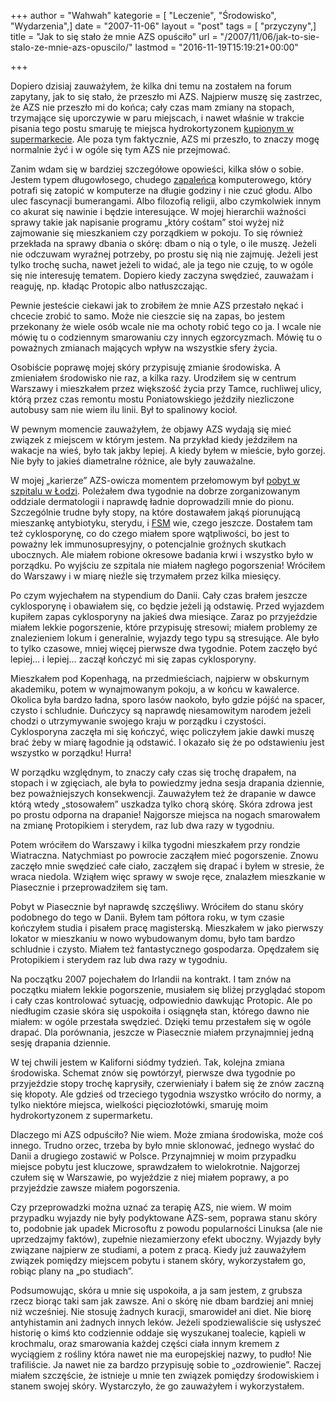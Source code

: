 +++
author = "Wahwah"
kategorie = [ "Leczenie", "Środowisko", "Wydarzenia",]
date = "2007-11-06"
layout = "post"
tags = [ "przyczyny",]
title = "Jak to się stało że mnie AZS opuściło"
url = "/2007/11/06/jak-to-sie-stalo-ze-mnie-azs-opuscilo/"
lastmod = "2016-11-19T15:19:21+00:00"

+++

Dopiero dzisiaj zauważyłem, że kilka dni temu na zostałem na forum zapytany, jak to się stało, że przeszło mi AZS. Najpierw muszę się zastrzec, że AZS nie przeszło mi do końca; cały czas mam zmiany na stopach, trzymające się uporczywie w paru miejscach, i nawet właśnie w trakcie pisania tego postu smaruję te miejsca hydrokortyzonem [kupionym w supermarkecie][1]. Ale poza tym faktycznie, AZS mi przeszło, to znaczy mogę normalnie żyć i w ogóle się tym AZS nie przejmować.

<!--more-->

Zanim wdam się w bardziej szczegółowe opowieści, kilka słów o sobie. Jestem typem długowłosego, chudego [zapaleńca][2] komputerowego, który potrafi się zatopić w komputerze na długie godziny i nie czuć głodu. Albo ulec fascynacji bumerangami. Albo filozofią religii, albo czymkolwiek innym co akurat się nawinie i będzie interesujące. W mojej hierarchii ważności sprawy takie jak napisanie programu „który cośtam” stoi wyżej niż zajmowanie się mieszkaniem czy porządkiem w pokoju. To się również przekłada na sprawy dbania o skórę: dbam o nią o tyle, o ile muszę. Jeżeli nie odczuwam wyraźnej potrzeby, po prostu się nią nie zajmuję. Jeżeli jest tylko trochę sucha, nawet jeżeli to widać, ale ja tego nie czuję, to w ogóle się nie interesuję tematem. Dopiero kiedy zaczyna swędzieć, zauważam i reaguję, np. kładąc Protopic albo natłuszczając.

Pewnie jesteście ciekawi jak to zrobiłem że mnie AZS przestało nękać i chcecie zrobić to samo. Może nie cieszcie się na zapas, bo jestem przekonany że wiele osób wcale nie ma ochoty robić tego co ja. I wcale nie mówię tu o codziennym smarowaniu czy innych egzorcyzmach. Mówię tu o poważnych zmianach mających wpływ na wszystkie sfery życia.

Osobiście poprawę mojej skóry przypisuję zmianie środowiska. A zmieniałem środowisko nie raz, a kilka razy. Urodziłem się w centrum Warszawy i mieszkałem przez większość życia przy Tamce, ruchliwej ulicy, którą przez czas remontu mostu Poniatowskiego jeździły niezliczone autobusy sam nie wiem ilu linii. Był to spalinowy kocioł.

W pewnym momencie zauważyłem, że objawy AZS wydają się mieć związek z miejscem w którym jestem. Na przykład kiedy jeździłem na wakacje na wieś, było tak jakby lepiej. A kiedy byłem w mieście, było gorzej. Nie były to jakieś diametralne różnice, ale były zauważalne.

W mojej „karierze” AZS-owicza momentem przełomowym był [pobyt w szpitalu w Łodzi][3]. Poleżałem dwa tygodnie na dobrze zorganizowanym oddziale dermatologii i naprawdę ładnie doprowadzili mnie do pionu. Szczególnie trudne były stopy, na które dostawałem jakąś piorunującą mieszankę antybiotyku, sterydu, i [FSM][4] wie, czego jeszcze. Dostałem tam też cyklosporynę, co do czego miałem spore wątpliwości, bo jest to poważny lek immunosupresyjny, o potencjalnie groźnych skutkach ubocznych. Ale miałem robione okresowe badania krwi i wszystko było w porządku. Po wyjściu ze szpitala nie miałem nagłego pogorszenia! Wróciłem do Warszawy i w miarę nieźle się trzymałem przez kilka miesięcy.

Po czym wyjechałem na stypendium do Danii. Cały czas brałem jeszcze cyklosporynę i obawiałem się, co będzie jeżeli ją odstawię. Przed wyjazdem kupiłem zapas cyklosporyny na jakieś dwa miesiące. Zaraz po przyjeździe miałem lekkie pogorszenie, które przypisuję stresowi; miałem problemy ze znalezieniem lokum i generalnie, wyjazdy tego typu są stresujące. Ale było to tylko czasowe, mniej więcej pierwsze dwa tygodnie. Potem zaczęło być lepiej&#8230; i lepiej&#8230; zaczął kończyć mi się zapas cyklosporyny.

Mieszkałem pod Kopenhagą, na przedmieściach, najpierw w obskurnym akademiku, potem w wynajmowanym pokoju, a w końcu w kawalerce. Okolica była bardzo ładna, sporo lasów naokoło, było gdzie pójść na spacer, czysto i schludnie. Duńczycy są naprawdę niesamowitym narodem jeżeli chodzi o utrzymywanie swojego kraju w porządku i czystości. Cyklosporyna zaczęła mi się kończyć, więc policzyłem jakie dawki muszę brać żeby w miarę łagodnie ją odstawić. I okazało się że po odstawieniu jest wszystko w porządku! Hurra!

W porządku względnym, to znaczy cały czas się trochę drapałem, na stopach i w zgięciach, ale była to powiedzmy jedna sesja drapania dziennie, bez poważniejszych konsekwencji. Zauważyłem też że drapanie w dawce którą wtedy „stosowałem” uszkadza tylko chorą skórę. Skóra zdrowa jest po prostu odporna na drapanie! Najgorsze miejsca na nogach smarowałem na zmianę Protopikiem i sterydem, raz lub dwa razy w tygodniu.

Potem wróciłem do Warszawy i kilka tygodni mieszkałem przy rondzie Wiatraczna. Natychmiast po powrocie zacząłem mieć pogorszenie. Znowu zaczęło mnie swędzieć całe ciało, zacząłem się drapać i byłem w stresie, że wraca niedola. Wziąłem więc sprawy w swoje ręce, znalazłem mieszkanie w Piasecznie i przeprowadziłem się tam.

Pobyt w Piasecznie był naprawdę szczęśliwy. Wróciłem do stanu skóry podobnego do tego w Danii. Byłem tam półtora roku, w tym czasie kończyłem studia i pisałem pracę magisterską. Mieszkałem w jako pierwszy lokator w mieszkaniu w nowo wybudowanym domu, było tam bardzo schludnie i czysto. Miałem też fantastycznego gospodarza. Opędzałem się Protopikiem i sterydem raz lub dwa razy w tygodniu.

Na początku 2007 pojechałem do Irlandii na kontrakt. I tam znów na początku miałem lekkie pogorszenie, musiałem się bliżej przyglądać stopom i cały czas kontrolować sytuację, odpowiednio dawkując Protopic. Ale po niedługim czasie skóra się uspokoiła i osiągnęła stan, którego dawno nie miałem: w ogóle przestała swędzieć. Dzięki temu przestałem się w ogóle drapać. Dla porównania, jeszcze w Piasecznie miałem przynajmniej jedną sesję drapania dziennie.

W tej chwili jestem w Kaliforni siódmy tydzień. Tak, kolejna zmiana środowiska. Schemat znów się powtórzył, pierwsze dwa tygodnie po przyjeździe stopy trochę kaprysiły, czerwieniały i bałem się że znów zaczną się kłopoty. Ale gdzieś od trzeciego tygodnia wszystko wróciło do normy, a tylko niektóre miejsca, wielkości pięciozłotówki, smaruję moim hydrokortyzonem z supermarketu.

Dlaczego mi AZS odpuściło? Nie wiem. Może zmiana środowiska, może coś innego. Trudno orzec, trzeba by było mnie sklonować, jednego wysłać do Danii a drugiego zostawić w Polsce. Przynajmniej w moim przypadku miejsce pobytu jest kluczowe, sprawdzałem to wielokrotnie. Najgorzej czułem się w Warszawie, po wyjeździe z niej miałem poprawy, a po przyjeździe zawsze miałem pogorszenia.

Czy przeprowadzki można uznać za terapię AZS, nie wiem. W moim przypadku wyjazdy nie były podyktowane AZS-sem, poprawa stanu skóry to, podobnie jak upadek Microsoftu z powodu popularności Linuksa (ale nie uprzedzajmy faktów), zupełnie niezamierzony efekt uboczny. Wyjazdy były związane najpierw ze studiami, a potem z pracą. Kiedy już zauważyłem związek pomiędzy miejscem pobytu i stanem skóry, wykorzystałem go, robiąc plany na „po studiach”.

Podsumowując, skóra u mnie się uspokoiła, a ja sam jestem, z grubsza rzecz biorąc taki sam jak zawsze. Ani o skórę nie dbam bardziej ani mniej niż wcześniej. Nie stosuję żadnych kuracji, smarowideł ani diet. Nie biorę antyhistamin ani żadnych innych leków. Jeżeli spodziewaliście się usłyszeć historię o kimś kto codziennie oddaje się wyszukanej toalecie, kąpieli w krochmalu, oraz smarowania każdej części ciała innym kremem z wyciągiem z rośliny która nawet nie ma europejskiej nazwy, to pudło! Nie trafiliście. Ja nawet nie za bardzo przypisuję sobie to „ozdrowienie”. Raczej miałem szczęście, że istnieje u mnie ten związek pomiędzy środowiskiem i stanem swojej skóry. Wystarczyło, że go zauważyłem i wykorzystałem.

 [1]: http://blog.atopowe.pl/2007/11/04/hydrokortyzon-bez-recepty-w-usa/
 [2]: http://pl.wikipedia.org/wiki/Geek
 [3]: http://www.atopowe-zapalenie.pl/atopedia/Wojew%C3%B3dzki_Specjalistyczny_Szpital_im._dr_W%C5%82._Biega%C5%84skiego_w_%C5%81odzi
 [4]: http://pl.wikipedia.org/wiki/Lataj%C4%85cy_Potw%C3%B3r_Spaghetti
